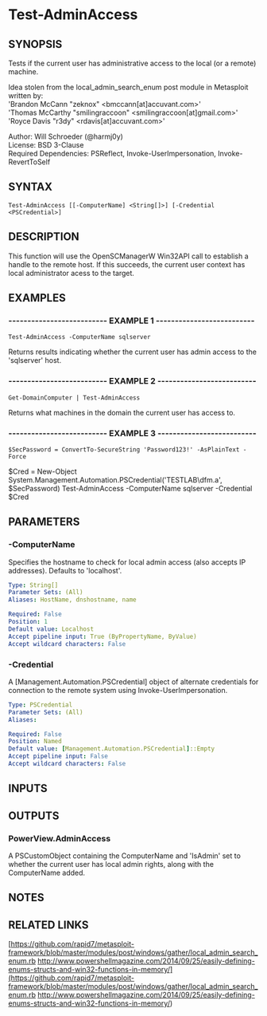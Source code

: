# Test-AdminAccess

## SYNOPSIS
Tests if the current user has administrative access to the local (or a remote) machine.

Idea stolen from the local_admin_search_enum post module in Metasploit written by:  
    'Brandon McCann "zeknox" \<bmccann\[at\]accuvant.com\>'  
    'Thomas McCarthy "smilingraccoon" \<smilingraccoon\[at\]gmail.com\>'  
    'Royce Davis "r3dy" \<rdavis\[at\]accuvant.com\>'  

Author: Will Schroeder (@harmj0y)  
License: BSD 3-Clause  
Required Dependencies: PSReflect, Invoke-UserImpersonation, Invoke-RevertToSelf

## SYNTAX

```
Test-AdminAccess [[-ComputerName] <String[]>] [-Credential <PSCredential>]
```

## DESCRIPTION
This function will use the OpenSCManagerW Win32API call to establish
a handle to the remote host.
If this succeeds, the current user context
has local administrator acess to the target.

## EXAMPLES

### -------------------------- EXAMPLE 1 --------------------------
```
Test-AdminAccess -ComputerName sqlserver
```

Returns results indicating whether the current user has admin access to the 'sqlserver' host.

### -------------------------- EXAMPLE 2 --------------------------
```
Get-DomainComputer | Test-AdminAccess
```

Returns what machines in the domain the current user has access to.

### -------------------------- EXAMPLE 3 --------------------------
```
$SecPassword = ConvertTo-SecureString 'Password123!' -AsPlainText -Force
```

$Cred = New-Object System.Management.Automation.PSCredential('TESTLAB\dfm.a', $SecPassword)
Test-AdminAccess -ComputerName sqlserver -Credential $Cred

## PARAMETERS

### -ComputerName
Specifies the hostname to check for local admin access (also accepts IP addresses).
Defaults to 'localhost'.

```yaml
Type: String[]
Parameter Sets: (All)
Aliases: HostName, dnshostname, name

Required: False
Position: 1
Default value: Localhost
Accept pipeline input: True (ByPropertyName, ByValue)
Accept wildcard characters: False
```

### -Credential
A \[Management.Automation.PSCredential\] object of alternate credentials
for connection to the remote system using Invoke-UserImpersonation.

```yaml
Type: PSCredential
Parameter Sets: (All)
Aliases: 

Required: False
Position: Named
Default value: [Management.Automation.PSCredential]::Empty
Accept pipeline input: False
Accept wildcard characters: False
```

## INPUTS

## OUTPUTS

### PowerView.AdminAccess

A PSCustomObject containing the ComputerName and 'IsAdmin' set to whether
the current user has local admin rights, along with the ComputerName added.

## NOTES

## RELATED LINKS

[https://github.com/rapid7/metasploit-framework/blob/master/modules/post/windows/gather/local_admin_search_enum.rb
http://www.powershellmagazine.com/2014/09/25/easily-defining-enums-structs-and-win32-functions-in-memory/](https://github.com/rapid7/metasploit-framework/blob/master/modules/post/windows/gather/local_admin_search_enum.rb
http://www.powershellmagazine.com/2014/09/25/easily-defining-enums-structs-and-win32-functions-in-memory/)

